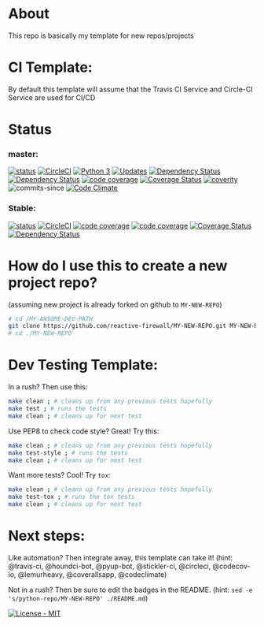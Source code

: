 # About
This repo is basically my template for new repos/projects

# CI Template:

By default this template will assume that the Travis CI Service and Circle-CI Service are used for CI/CD

# Status

### master:
[![status](https://travis-ci.org/reactive-firewall/python-repo.svg?branch=master)](https://travis-ci.org/reactive-firewall/python-repo)
[![CircleCI](https://circleci.com/gh/reactive-firewall/python-repo/tree/master.svg?style=svg)](https://circleci.com/gh/reactive-firewall/python-repo/tree/master)
[![Python 3](https://pyup.io/repos/github/reactive-firewall/python-repo/python-3-shield.svg)](https://pyup.io/repos/github/reactive-firewall/PiAP-python-tools/)
[![Updates](https://pyup.io/repos/github/reactive-firewall/python-repo/shield.svg)](https://pyup.io/repos/github/reactive-firewall/python-repo/)
[![Dependency Status](https://gemnasium.com/badges/github.com/reactive-firewall/python-repo.svg)](https://gemnasium.com/github.com/reactive-firewall/python-repo)
[![Dependency Status](https://www.versioneye.com/user/projects/59cc1dc1368b0831e6126dc6/badge.svg?style=flat-round)](https://www.versioneye.com/user/projects/59cc1dc1368b0831e6126dc6)
[![code coverage](https://codecov.io/gh/reactive-firewall/python-repo/branch/master/graph/badge.svg)](https://codecov.io/gh/reactive-firewall/python-repo/branch/master/)
[![Coverage Status](https://coveralls.io/repos/github/reactive-firewall/python-repo/badge.svg?branch=master)](https://coveralls.io/github/reactive-firewall/python-repo?branch=master)
[![coverity](https://scan.coverity.com/projects/13847/badge.svg)](https://scan.coverity.com/projects/reactive-firewall-python-repo)
![commits-since](https://img.shields.io/github/commits-since/reactive-firewall/python-repo/stable.svg?maxAge=9000)
[![Code Climate](https://codeclimate.com/github/reactive-firewall/python-repo/badges/gpa.svg)](https://codeclimate.com/github/reactive-firewall/python-repo)

### Stable:
[![status](https://travis-ci.org/reactive-firewall/python-repo.svg?branch=stable)](https://travis-ci.org/reactive-firewall/python-repo)
[![CircleCI](https://circleci.com/gh/reactive-firewall/python-repo/tree/stable.svg?style=svg)](https://circleci.com/gh/reactive-firewall/python-repo/tree/stable)
[![code coverage](https://codecov.io/gh/reactive-firewall/python-repo/branch/stable/graph/badge.svg)](https://codecov.io/gh/reactive-firewall/python-repo/branch/stable/)
[![code coverage](https://codecov.io/gh/reactive-firewall/python-repo/branch/stable/graph/badge.svg)](https://codecov.io/gh/reactive-firewall/python-repo/branch/stable/)
[![Coverage Status](https://coveralls.io/repos/github/reactive-firewall/python-repo/badge.svg?branch=stable)](https://coveralls.io/github/reactive-firewall/python-repo?branch=stable)
[![Dependency Status](https://www.versioneye.com/user/projects/59cc1dce368b083214208a72/badge.svg?style=flat-round)](https://www.versioneye.com/user/projects/59cc1dce368b083214208a72)


# How do I use this to create a new project repo?

(assuming new project is already forked on github to `MY-NEW-REPO`)

```bash
# cd /MY-AWSOME-DEV-PATH
git clone https://github.com/reactive-firewall/MY-NEW-REPO.git MY-NEW-REPO
# cd ./MY-NEW-REPO
```

# Dev Testing Template:

In a rush? Then use this:

```bash
make clean ; # cleans up from any previous tests hopefully
make test ; # runs the tests
make clean ; # cleans up for next test
```

Use PEP8 to check code style? Great! Try this:

```bash
make clean ; # cleans up from any previous tests hopefully
make test-style ; # runs the tests
make clean ; # cleans up for next test
```

Want more tests? Cool! Try `tox`:

```bash
make clean ; # cleans up from any previous tests hopefully
make test-tox ; # runs the tox tests
make clean ; # cleans up for next test
```

# Next steps:

Like automation? Then integrate away, this template can take it!
(hint: @travis-ci, @houndci-bot, @pyup-bot, @stickler-ci, @circleci, @codecov-io, @lemurheavy, @coverallsapp, @codeclimate)

Not in a rush? Then be sure to edit the badges in the README.
(hint: `sed -e 's/python-repo/MY-NEW-REPO' ./README.md`)


[![License - MIT](https://img.shields.io/github/license/reactive-firewall/PiAP-python-tools.svg?maxAge=2592000)](https://github.com/reactive-firewall/python-repo/blob/stable/LICENSE.md)

